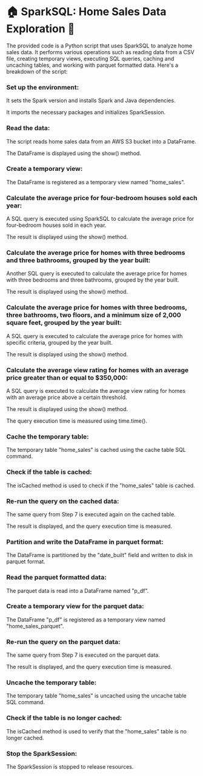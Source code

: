 
# 🏠 SparkSQL: Home Sales Data Exploration 🎇

The provided code is a Python script that uses SparkSQL to analyze home sales data. It performs various operations such as reading data from a CSV file, creating temporary views, executing SQL queries, caching and uncaching tables, and working with parquet formatted data. Here's a breakdown of the script:

### Set up the environment:

It sets the Spark version and installs Spark and Java dependencies.

It imports the necessary packages and initializes SparkSession.

### Read the data:

The script reads home sales data from an AWS S3 bucket into a DataFrame.

The DataFrame is displayed using the show() method.

### Create a temporary view:

The DataFrame is registered as a temporary view named "home_sales".

### Calculate the average price for four-bedroom houses sold each year:

A SQL query is executed using SparkSQL to calculate the average price for four-bedroom houses sold in each year.

The result is displayed using the show() method.

### Calculate the average price for homes with three bedrooms and three bathrooms, grouped by the year built:

Another SQL query is executed to calculate the average price for homes with three bedrooms and three bathrooms, grouped by the year built.

The result is displayed using the show() method.

### Calculate the average price for homes with three bedrooms, three bathrooms, two floors, and a minimum size of 2,000 square feet, grouped by the year built:

A SQL query is executed to calculate the average price for homes with specific criteria, grouped by the year built.

The result is displayed using the show() method.

### Calculate the average view rating for homes with an average price greater than or equal to $350,000:

A SQL query is executed to calculate the average view rating for homes with an average price above a certain threshold.

The result is displayed using the show() method.

The query execution time is measured using time.time().

### Cache the temporary table:

The temporary table "home_sales" is cached using the cache table SQL command.

### Check if the table is cached:

The isCached method is used to check if the "home_sales" table is cached.

### Re-run the query on the cached data:

The same query from Step 7 is executed again on the cached table.

The result is displayed, and the query execution time is measured.

### Partition and write the DataFrame in parquet format:

The DataFrame is partitioned by the "date_built" field and written to disk in parquet format.

### Read the parquet formatted data:

The parquet data is read into a DataFrame named "p_df".

### Create a temporary view for the parquet data:

The DataFrame "p_df" is registered as a temporary view named "home_sales_parquet".

### Re-run the query on the parquet data:

The same query from Step 7 is executed on the parquet data.

The result is displayed, and the query execution time is measured.

### Uncache the temporary table:

The temporary table "home_sales" is uncached using the uncache table SQL command.

### Check if the table is no longer cached:

The isCached method is used to verify that the "home_sales" table is no longer cached.

### Stop the SparkSession:

The SparkSession is stopped to release resources.
